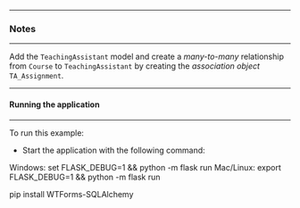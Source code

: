 

-----------------------
### Notes
-----------------------
Add the `TeachingAssistant` model and create a *many-to-many* relationship from `Course` to `TeachingAssistant` by creating the *association object* `TA_Assignment`.

-----------------------
#### Running the application
-----------------------

To run this example:
- Start the application with the following command:

Windows:    set FLASK_DEBUG=1 && python -m flask run
Mac/Linux:   export FLASK_DEBUG=1 && python -m flask run

pip install WTForms-SQLAlchemy